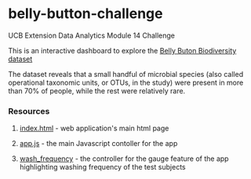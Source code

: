 # belly-button-challenge
UCB Extension Data Analytics Module 14 Challenge

This is an interactive dashboard to explore the [Belly Buton Biodiversity dataset](http://robdunnlab.com/projects/belly-button-biodiversity/)

The dataset reveals that a small handful of microbial species (also called operational taxonomic units, or OTUs, in the study) were present in more than 70% of people, while the rest were relatively rare.

### Resources
1. [index.html](https://github.com/rabellan/belly-button-challenge/blob/main/index.html) - web application's main html page

2. [app.js](https://github.com/rabellan/belly-button-challenge/blob/main/static/js/app.js) - the main Javascript contoller for the app

3. [wash_frequency](https://github.com/rabellan/belly-button-challenge/blob/main/static/js/wash_frequency.js) - the controller for the gauge feature of the app highlighting washing frequency of the test subjects
